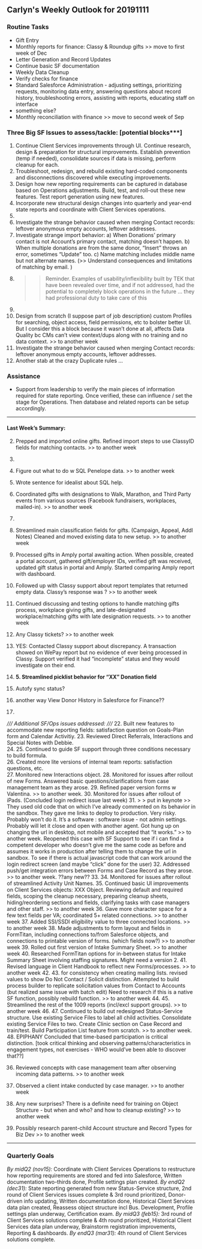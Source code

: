 ## Carlyn's Weekly Outlook for 20191111
### Routine Tasks
* Gift Entry
* Monthly reports for finance: Classy & Roundup gifts >> move to first week of Dec
* Letter Generation and Record Updates
* Continue basic SF documentation
* Weekly Data Cleanup
* Verify checks for finance
* Standard Salesforce Administration - adjusting settings, prioritizing requests, monitoring data entry, answering questions about record history, troubleshooting errors, assisting with reports, educating staff on interface
* something else?
* Monthly reconciliation with finance  >> move to second week of Sep

### Three Big SF Issues to assess/tackle: [potential blocks***]
1. Continue Client Services improvements through UI.  Continue research, design & preparation for structural improvements.  Establish prevention (temp if needed), consolidate sources if data is missing, perform cleanup for each.
2. Troubleshoot, redesign, and rebuild existing hard-coded components and disconnections discovered while executing improvements.
3. Design how new reporting requirements can be captured in database based on Operations adjustments.  Build, test, and roll-out these new features.  Test report generation using new features.
4. Incorporate new structural design changes into quarterly and year-end state reports and coordinate with Client Services operations.
5. 
6. Investigate the strange behavior caused when merging Contact records: leftover anonymous empty accounts, leftover addresses.
7. Investigate strange import behavior: a) When Donations’ primary contact is not Account’s primary contact, matching doesn’t happen.  b) When multiple donations are from the same donor, “Insert” throws an error, sometimes “Update” too.  c) Name matching includes middle name but not alternate names.  (>> Understand consequences and limitations of matching by email. )
8. > > Reminder.  Examples of usability/inflexibility built by TEK that have been revealed over time, and if not addressed, had the potential to completely block operations in the future … they had professional duty to take care of this
9. 
10. Design from scratch (I suppose part of job description) custom Profiles for searching, object access, field permissions, etc to bolster better UI.  But I consider this a block because it wasn’t done at all, affects Data Quality bc CMs can’t view context/dups along with no training and no data context. >> to another week
11. Investigate the strange behavior caused when merging Contact records: leftover anonymous empty accounts, leftover addresses.
12. Another stab at the crazy Duplicate rules …

### Assistance
* Support from leadership to verify the main pieces of information required for state reporting.  Once verified, these can influence / set the stage for Operations.  Then database and related reports can be setup accordingly.  

- - - -
#### Last Week’s Summary:
2. Prepped and imported online gifts.  Refined import steps to use ClassyID fields for matching contacts.  >> to another week
3. 
4. Figure out what to do w SQL Penelope data.  >> to another week
5. Wrote sentence for idealist about SQL help. 
6. Coordinated gifts with designations to Walk, Marathon, and Third Party events from various sources (Facebook fundraisers, workplaces, mailed-in). >> to another week
7. 
8. Streamlined main classification fields for gifts.  (Campaign, Appeal, Addl Notes)  Cleaned and moved existing data to new setup.   >> to another week
9. Processed gifts in Amply portal awaiting action.  When possible, created a portal account, gathered gift/employer IDs, verified gift was received, updated gift status in portal and Amply.  Started comparing Amply report with dashboard.  
10. Followed up with Classy support about report templates that returned empty data.  Classy’s response was ?  >> to another week

7. Continued discussing and testing options to handle matching gifts process, workplace giving gifts, and late-designated workplace/matching gifts with late designation requests. >> to another week

12. Any Classy tickets?  >> to another week
13. YES: Contacted Classy support about discrepancy.  A transaction showed on WePay report but no evidence of ever being processed in Classy.  Support verified it had “incomplete” status and they would investigate on their end.  
14. **5. Streamlined picklist behavior for “XX” Donation field**
15. Autofy sync status?
16. another way View Donor History in Salesforce for Finance??
17. 

*/// Additional SF/Ops issues addressed: ///*
22. Built new features to accommodate new reporting fields: satisfaction question on Goals-Plan form and Calendar Activitiy. 
23. Reviewed Direct Referrals, Interactions and Special Notes with Debbie.  
24. 
25. Continued to guide SF support through three conditions necessary to build formula.  
26. Created more lite versions of internal team reports:  satisfaction questions, etc.  
27. Monitored new Interactions object.
28. Monitored for issues after rollout of new Forms.  Answered basic questions/clarifications from case management team as they arose.
29. Refined paper version forms w Valentina. >> to another week.
30. Monitored for issues after rollout of iPads.  (Concluded login redirect issue last week)
31. > > put in keynote >> They used old code that on which I’ve already commented on its behavior in the sandbox.  They gave me links to deploy to production.  Very risky.  Probably won’t do it. It’s a software : software issue - not admin settings.  Probably will let it close and open with another agent.  Got hung up on changing the url in desktop, not mobile and accepted that “it works.”  >> to another week.  Reopened this case with SF Support to see if i can find a competent developer who doesn’t give me the same code as before and assumes it works in production after telling them to change the url in sandbox.  To see if there is actual javascript code that can work around the login redirect screen (and maybe “click” done for the user)
32. Addressed push/get integration errors between Forms and Case Record as they arose.   >> to another week.  ??any new??
33. 
34. Monitored for issues after rollout of streamlined Activity Unit Names.
35. Continued basic UI improvements on Client Services objects: XXX Object.  Reviewing default and required fields, scoping the cleanup necessary, preparing cleanup sheets, hiding/reordering sections and fields, clarifying tasks with case managers and other staff.  >> to another week
36. Gave more character space for a few text fields per VA; coordinated 5+ related connections. >> to another week
37. Added SSI/SSDI eligibility value to three connected locations.  >> to another week
38. Made adjustments to form layout and fields in FormTitan, including connections to/from Salesforce objects, and connections to printable version of forms.  (which fields now?) >> to another week
39. Rolled out first version of Intake Summary Sheet. >> to another week
40. Researched FormTitan options for in-between status for Intake Summary Sheet involving staffing signatures.  Might need a version 2.
41. Revised language in Client Handbook to reflect new Forms/processes. >> to another week
42. 
43. for consistency when creating mailing lists.  revised values to show Do Not Contact / Solicit distinction.  Attempted to build process builder to replicate solicitation values from Contact to Accounts (but realized same issue with batch edit)  Need to research if this is a native SF function, possibly rebuild function.  >> to another week
44. 
45. Streamlined the rest of the 1009 reports (incl/excl support groups).  >> to another week
46. 
47. Continued to build out redesigned Status-Service structure.  Use existing Service Files to label all child activities.  Consolidate existing Service Files to two.  Create Clinic section on Case Record and train/test.  Build Participation List feature from scratch.   >> to another week.
48. EPIPHANY Concluded that time-based participation is critical distinction.   [took critical thinking and observing patterns/characteristics in engagement types, not exercises - WHO would’ve been able to discover that??]

36. Reviewed concepts with case management team after observing incoming data patterns.  >> to another week
37. Observed a client intake conducted by case manager. >> to another week

22. Any new surprises?  There is a definite need for training on Object Structure - but when and who?  and how to cleanup existing?  >> to another week
23. Possibly research parent-child Account structure and Record Types for Biz Dev >> to another week

- - - -
### Quarterly Goals
*By midQ2 (nov15):* Coordinate with Client Services Operations to restructure how reporting requirements are stored and fed into Salesforce, Written documentation two-thirds done, Profile settings plan created.
*By endQ2 (dec31):* State reporting generated from new Status-Service structure, 2nd round of Client Services issues complete & 3rd round prioritized, Donor-driven info updating, Written documentation done, Historical Client Services data plan created, Reassess object structure incl Bus. Development, Profile settings plan underway, Certification exam.
*By midQ3 (feb15):* 3rd round of Client Services solutions complete & 4th round prioritized, Historical Client Services data plan underway, Brainstorm registration improvements, Reporting & dashboards.
*By endQ3 (mar31):* 4th round of Client Services solutions complete.